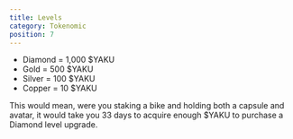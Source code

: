 ```yaml
---
title: Levels
category: Tokenomic
position: 7
---
```


* Diamond = 1,000 $YAKU
* Gold = 500 $YAKU
* Silver = 100 $YAKU
* Copper = 10 $YAKU

This would mean, were you staking a bike and holding both a capsule and avatar, it would take you 33 days to acquire enough $YAKU to purchase a Diamond level upgrade.